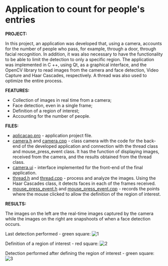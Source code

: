 # Application to count for people's entries

**PROJECT:** 

In this project, an application was developed that, using a camera, accounts for the number of people who pass, for example, through a door, through facial recognition. In addition, it was also necessary to have the functionality to be able to limit the detection to only a specific region. The application was implemented in C ++, using Qt, as a graphical interface, and the OpenCV library to read images from the camera and face detection, Video Capture and Haar Cascades, respectively. A thread was also used to optimize the entire process.

**FEATURES:** 

* Collection of images in real time from a camera;
* Face detection, even in a single frame;
* Definition of a region of interest;
* Accounting for the number of people.

**FILES:** 
* [aplicacao.pro](https://github.com/MiguelCastro3/Application-for-manual-segmentation/blob/master/aplicacao.pro) - application project file.
* [camera.h](https://github.com/MiguelCastro3/Application-to-account-for-people-s-entries/blob/master/camera.h) and [camera.cpp](https://github.com/MiguelCastro3/Application-to-account-for-people-s-entries/blob/master/camera.cpp) - class camera with the code for the back-end of the developed application and connection with the thread class and mouse_press_event class. It has the function of displaying images, received from the camera, and the results obtained from the thread class.
* [camera.ui](https://github.com/MiguelCastro3/Application-to-account-for-people-s-entries/blob/master/camera.ui) - interface implemented for the front-end of the final application.
* [thread.h](https://github.com/MiguelCastro3/Application-to-account-for-people-s-entries/blob/master/thread.h) and [thread.cpp](https://github.com/MiguelCastro3/Application-to-account-for-people-s-entries/blob/master/thread.cpp) - process and analyze the images. Using the Haar Cascades class, it detects faces in each of the frames received.
* [mouse_press_event.h](https://github.com/MiguelCastro3/Application-to-account-for-people-s-entries/blob/master/mouse_press_event.h) and [mouse_press_event.cpp](https://github.com/MiguelCastro3/Application-to-account-for-people-s-entries/blob/master/mouse_press_event.cpp) - records the points where the mouse clicked to allow the definition of the region of interest.


**RESULTS:** 

The images on the left are the real-time images captured by the camera while the images on the right are snapshoots of when a face detection occurs.

Last detection performed - green square:
![1](https://user-images.githubusercontent.com/66881028/85320486-0bea2600-b4bb-11ea-9574-d187ec2b1cd5.png)

Definition of a region of interest - red square:
![2](https://user-images.githubusercontent.com/66881028/85320489-0c82bc80-b4bb-11ea-890f-d72bb0834f45.png)

Detection performed after defining the region of interest - green square:
![3](https://user-images.githubusercontent.com/66881028/85320491-0d1b5300-b4bb-11ea-9188-c8f462505f26.png)
